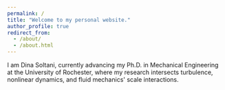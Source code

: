 ```yaml
---
permalink: /
title: "Welcome to my personal website."
author_profile: true
redirect_from: 
  - /about/
  - /about.html
---
```


I am Dina Soltani, currently advancing my Ph.D. in Mechanical Engineering at the University of Rochester, where my research intersects turbulence, nonlinear dynamics, and fluid mechanics' scale interactions.
